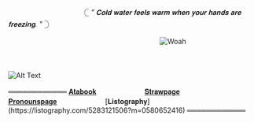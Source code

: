 　　　　　　　　　　　𓊆  _" 𝐂𝐨𝐥𝐝 𝐰𝐚𝐭𝐞𝐫 𝐟𝐞𝐞𝐥𝐬 𝐰𝐚𝐫𝐦 𝐰𝐡𝐞𝐧 𝐲𝐨𝐮𝐫 𝐡𝐚𝐧𝐝𝐬 𝐚𝐫𝐞 𝐟𝐫𝐞𝐞𝐳𝐢𝐧𝐠. "_  𓊇 <br />

　　　　　　　　　　　　　　　　　　　　　　![Woah](https://komarev.com/ghpvc/?username=gambling-addict)<br />
<br />



　　　　　　　　　　　　　　　　　　　　　　　　　　　　　　　　![Alt Text](https://i.pinimg.com/originals/06/c8/a2/06c8a228c8946e8e79d30d5abbba3d19.gif) <br />

════════════  [𝐀𝐭𝐚𝐛𝐨𝐨𝐤](https://forcas.atabook.org/)　　　　　　　[𝐒𝐭𝐫𝐚𝐰𝐩𝐚𝐠𝐞](https://4cas.straw.page/)　　　　　　　　[𝐏𝐫𝐨𝐧𝐨𝐮𝐧𝐬𝐩𝐚𝐠𝐞](https://en.pronouns.page/@forcas_)　　　　　　　[𝐋𝐢𝐬𝐭𝐨𝐠𝐫𝐚𝐩𝐡𝐲](https://listography.com/5283121506?m=0580652416)  ════════════





<!--
**gambling-addict/gambling-addict** is a ✨ _special_ ✨ repository because its `README.md` (this file) appears on your GitHub profile.

Here are some ideas to get you started:

- 🔭 I’m currently working on ...
- 🌱 I’m currently learning ...
- 👯 I’m looking to collaborate on ...
- 🤔 I’m looking for help with ...
- 💬 Ask me about ...
- 📫 How to reach me: ...
- 😄 Pronouns: ...
- ⚡ Fun fact: ...
-->
